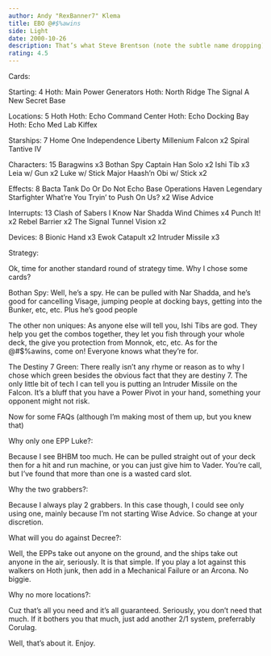 ```yaml
---
author: Andy "RexBanner7" Klema
title: EBO @#$%awins
side: Light
date: 2000-10-26
description: That’s what Steve Brentson (note the subtle name dropping) called it, so that’s what I’m calling it. (Whiter Shadow my ass!)
rating: 4.5
---
```

Cards: 

Starting: 4
Hoth: Main Power Generators
Hoth: North Ridge
The Signal
A New Secret Base

Locations: 5
Hoth
Hoth: Echo Command Center
Hoth: Echo Docking Bay
Hoth: Echo Med Lab
Kiffex

Starships: 7
Home One
Independence
Liberty
Millenium Falcon x2
Spiral
Tantive IV

Characters: 15
Baragwins x3
Bothan Spy
Captain Han Solo x2
Ishi Tib x3
Leia w/ Gun x2
Luke w/ Stick
Major Haash’n
Obi w/ Stick x2

Effects: 8
Bacta Tank
Do Or Do Not
Echo Base Operations
Haven
Legendary Starfighter
What’re You Tryin’ to Push On Us? x2
Wise Advice

Interrupts: 13
Clash of Sabers
I Know
Nar Shadda Wind Chimes x4
Punch It! x2
Rebel Barrier x2
The Signal
Tunnel Vision x2

Devices: 8
Bionic Hand x3
Ewok Catapult x2
Intruder Missile x3 

Strategy: 

Ok, time for another standard round of strategy time. Why I chose some cards?

Bothan Spy: Well, he’s a spy. He can be pulled with Nar Shadda, and he’s good for cancelling Visage, jumping people at docking bays, getting into the Bunker, etc, etc. Plus he’s good people

The other non uniques: As anyone else will tell you, Ishi Tibs are god. They help you get the combos together, they let you fish through your whole deck, the give you protection from Monnok, etc, etc. As for the @#$%awins, come on! Everyone knows what they’re for.

The Destiny 7 Green: There really isn’t any rhyme or reason as to why I chose which green besides the obvious fact that they are destiny 7. The only little bit of tech I can tell you is putting an Intruder Missile on the Falcon. It’s a bluff that you have a Power Pivot in your hand, something your opponent might not risk.

Now for some FAQs (although I’m making most of them up, but you knew that)

Why only one EPP Luke?:

Because I see BHBM too much. He can be pulled straight out of your deck then for a hit and run machine, or you can just give him to Vader. You’re call, but I’ve found that more than one is a wasted card slot.

Why the two grabbers?:

Because I always play 2 grabbers. In this case though, I could see only using one, mainly because I’m not starting Wise Advice. So change at your discretion.

What will you do against Decree?:

Well, the EPPs take out anyone on the ground, and the ships take out anyone in the air, seriously. It is that simple. If you play a lot against this walkers on Hoth junk, then add in a Mechanical Failure or an Arcona. No biggie.

Why no more locations?:

Cuz that’s all you need and it’s all guaranteed. Seriously, you don’t need that much. If it bothers you that much, just add another 2/1 system, preferrably Corulag.

Well, that’s about it. Enjoy. 